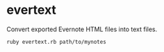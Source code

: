 # evertext
Convert exported Evernote HTML files into text files.

```
ruby evertext.rb path/to/mynotes
```
